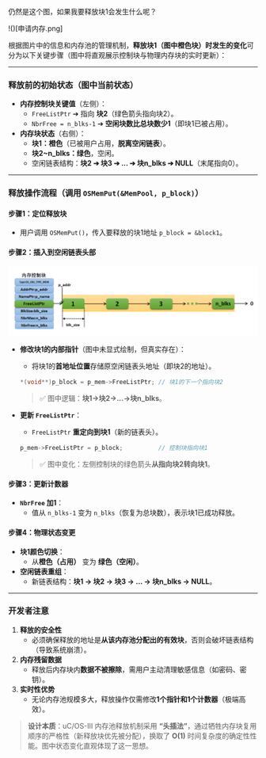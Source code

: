 仍然是这个图，如果我要释放块1会发生什么呢？

!()[申请内存.png]

根据图片中的信息和内存池的管理机制，**释放块1（图中橙色块）时发生的变化**可分为以下关键步骤（图中将直观展示控制块与物理内存块的实时更新）：

---

### **释放前的初始状态**（图中当前状态）
- **内存控制块关键值**（左侧）：
  - `FreeListPtr` ➔ 指向 **块2**（绿色箭头指向块2）。
  - `NbrFree = n_blks-1` ➔ **空闲块数比总块数少1**（即块1已被占用）。
- **内存块状态**（右侧）：
  - **块1：橙色**（已被用户占用，**脱离空闲链表**）。
  - **块2~n_blks：绿色**，空闲。
  - 空闲链表结构：**块2 ➔ 块3 ➔ ... ➔ 块n_blks ➔ NULL**（末尾指向0）。

---

### **释放操作流程**（调用 `OSMemPut(&MemPool, p_block)`）
#### **步骤1：定位释放块**
- 用户调用 `OSMemPut()`，传入要释放的块1地址 `p_block = &block1`。

#### **步骤2：插入到空闲链表头部**

![](创建内存池.png)

- **修改块1的内部指针**（图中未显式绘制，但真实存在）：  
  - 将块1的**首地址位置**存储原空闲链表头地址（即块2的地址）。  
  ```c
  *(void**)p_block = p_mem->FreeListPtr; // 块1的下一个指向块2
  ```
  > ✅ 图中逻辑：**块1→块2→...→块n_blks**。

- **更新 `FreeListPtr`**：  
  - `FreeListPtr` **重定向到块1**（新的链表头）。  
  ```c
  p_mem->FreeListPtr = p_block;          // 控制块指向块1
  ```
  > ✅ 图中变化：左侧控制块的绿色箭头**从指向块2转向块1**。

#### **步骤3：更新计数器**

- **`NbrFree` 加1**：  
  - 值从 `n_blks-1` 变为 `n_blks`（恢复为总块数），表示块1已成功释放。

#### **步骤4：物理状态变更**
- **块1颜色切换**：  
  - 从**橙色（占用）** 变为 **绿色（空闲）**。
- **空闲链表重组**：  
  - 新链表结构：**块1 → 块2 → 块3 → ... → 块n_blks → NULL**。

---

### **开发者注意**
1. **释放的安全性**  
   - 必须确保释放的地址是**从该内存池分配出的有效块**，否则会破坏链表结构（导致系统崩溃）。
2. **内存残留数据**  
   - 释放后内存块内**数据不被擦除**，需用户主动清理敏感信息（如密码、密钥）。
3. **实时性优势**  
   - 无论内存池规模多大，释放操作仅需修改**1个指针和1个计数器**（极端高效）。

> **设计本质**：uC/OS-III 内存池释放机制采用 **“头插法”**，通过牺牲内存块复用顺序的严格性（新释放块优先被分配），换取了 **O(1)** 时间复杂度的确定性性能。图中状态变化直观体现了这一思想。
